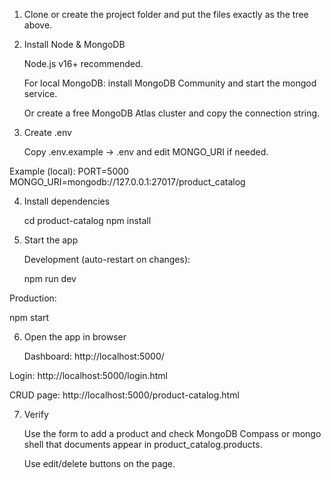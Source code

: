 1. Clone or create the project folder and put the files exactly as the tree above.


2. Install Node & MongoDB

   Node.js v16+ recommended.

   For local MongoDB: install MongoDB Community and start the mongod service.

   Or create a free MongoDB Atlas cluster and copy the connection string.



3. Create .env

   Copy .env.example → .env and edit MONGO_URI if needed.

Example (local):
PORT=5000
  MONGO_URI=mongodb://127.0.0.1:27017/product_catalog



4. Install dependencies

   cd product-catalog
npm install


5. Start the app

   Development (auto-restart on changes):

   npm run dev

Production:

   npm start



6. Open the app in browser

   Dashboard: http://localhost:5000/

Login:   http://localhost:5000/login.html

CRUD page:  http://localhost:5000/product-catalog.html



7. Verify

   Use the form to add a product and check MongoDB Compass or mongo shell that documents appear in product_catalog.products.

   Use edit/delete buttons on the page.
